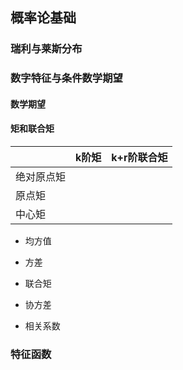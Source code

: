 ## 概率论基础

### 瑞利与莱斯分布

### 数字特征与条件数学期望

#### 数学期望

#### 矩和联合矩

||k阶矩|k+r阶联合矩|
|---|---|---|
|绝对原点矩|||
|原点矩|||
|中心矩||

- 均方值

- 方差

- 联合矩

- 协方差

- 相关系数

### 特征函数